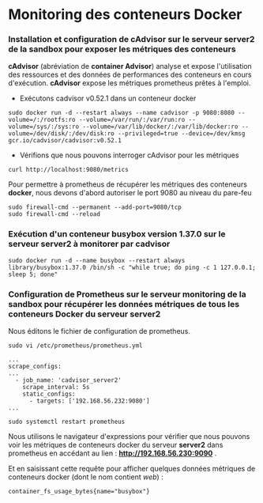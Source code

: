 # Monitoring des conteneurs Docker

### Installation et configuration de cAdvisor sur le serveur server2 de la sandbox pour exposer les métriques des conteneurs

**cAdvisor** (abréviation de **container Advisor**) analyse et expose l'utilisation des ressources et des données de performances des conteneurs en cours d'exécution. **cAdvisor** expose les métriques prometheus prêtes à l'emploi.

- Exécutons cadvisor v0.52.1 dans un conteneur docker

```
sudo docker run -d --restart always --name cadvisor -p 9080:8080 --volume=/:/rootfs:ro --volume=/var/run/:/var/run:ro --volume=/sys/:/sys:ro --volume=/var/lib/docker/:/var/lib/docker:ro --volume=/dev/disk/:/dev/disk:ro --privileged=true --device=/dev/kmsg gcr.io/cadvisor/cadvisor:v0.52.1
```

- Vérifions que nous pouvons interroger cAdvisor pour les métriques

```
curl http://localhost:9080/metrics
```

Pour permettre à prometheus de récupérer les métriques des conteneurs **docker**, nous devons d'abord autoriser le port 9080 au niveau du pare-feu

```
sudo firewall-cmd --permanent --add-port=9080/tcp
sudo firewall-cmd --reload
```

### Exécution d'un conteneur busybox version 1.37.0 sur le serveur server2 à monitorer par cadvisor

```
sudo docker run -d --name busybox --restart always library/busybox:1.37.0 /bin/sh -c "while true; do ping -c 1 127.0.0.1; sleep 5; done"
```

### Configuration de Prometheus sur le serveur monitoring de la sandbox pour récupérer les données métriques de tous les conteneurs Docker du serveur server2

Nous éditons le fichier de configuration de prometheus.

```
sudo vi /etc/prometheus/prometheus.yml
```

```
...
scrape_configs:
...
  - job_name: 'cadvisor_server2'
    scrape_interval: 5s
    static_configs:
      - targets: ['192.168.56.232:9080']
...
```

```
sudo systemctl restart prometheus
```

Nous utilisons le navigateur d'expressions pour vérifier que nous pouvons voir les métriques de conteneurs docker du serveur **server2** dans prometheus en accédant au lien : **http://192.168.56.230:9090** .

Et en saisissant cette requête pour afficher quelques données métriques de conteneurs docker (dont le nom contient *web*) :

```
container_fs_usage_bytes{name="busybox"}
```